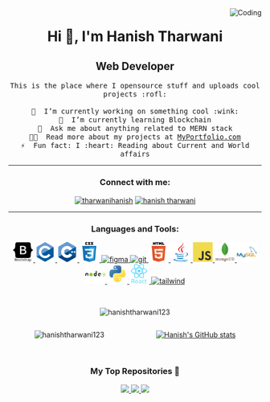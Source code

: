 <img align="right" alt="Coding" src="https://github.com/hanishtharwani123/hanishtharwani123/assets/104623869/d133d592-b25f-4dac-8d2e-165b591aba4e">


<h1 align="center">Hi 👋, I'm Hanish Tharwani</h1>
<h2 align="center">Web Developer</h2>


<p align="center">
  <samp>This is the place where I opensource stuff and uploads cool projects :rofl:</samp><br><br>
  <samp>🔭 &nbsp;I’m currently working on something cool :wink:</samp><br>
  <samp>🌱 &nbsp;I’m currently learning Blockchain</samp><br>
  <samp>💬 &nbsp;Ask me about anything related to MERN stack</samp><br>
  <samp>👨‍💻 &nbsp;Read more about my projects at <a href="https://my-portfolio-website-three-delta.vercel.app/" target="_blank">MyPortfolio.com</a></samp><br>
  <samp>⚡ &nbsp;Fun fact: I :heart: Reading about Current and World affairs</samp>
</p>
<hr/>
<h3 align="center">Connect with me:</h3>
<p align="center">
<a href="https://twitter.com/tharwanihanish" target="blank"><img align="center" src="https://raw.githubusercontent.com/rahuldkjain/github-profile-readme-generator/master/src/images/icons/Social/twitter.svg" alt="tharwanihanish" height="30" width="40" /></a>
<a href="https://linkedin.com/in/hanish tharwani" target="blank"><img align="center" src="https://raw.githubusercontent.com/rahuldkjain/github-profile-readme-generator/master/src/images/icons/Social/linked-in-alt.svg" alt="hanish tharwani" height="30" width="40" /></a>
</p>
<hr/>


<h3 align="center">Languages and Tools:</h3>
<p align="center"> <a href="https://getbootstrap.com" target="_blank" rel="noreferrer"> <img src="https://raw.githubusercontent.com/devicons/devicon/master/icons/bootstrap/bootstrap-plain-wordmark.svg" alt="bootstrap" width="40" height="40"/> </a> <a href="https://www.cprogramming.com/" target="_blank" rel="noreferrer"> <img src="https://raw.githubusercontent.com/devicons/devicon/master/icons/c/c-original.svg" alt="c" width="40" height="40"/> </a> <a href="https://www.w3schools.com/cpp/" target="_blank" rel="noreferrer"> <img src="https://raw.githubusercontent.com/devicons/devicon/master/icons/cplusplus/cplusplus-original.svg" alt="cplusplus" width="40" height="40"/> </a> <a href="https://www.w3schools.com/css/" target="_blank" rel="noreferrer"> <img src="https://raw.githubusercontent.com/devicons/devicon/master/icons/css3/css3-original-wordmark.svg" alt="css3" width="40" height="40"/> </a> <a href="https://www.figma.com/" target="_blank" rel="noreferrer"> <img src="https://www.vectorlogo.zone/logos/figma/figma-icon.svg" alt="figma" width="40" height="40"/> </a> <a href="https://git-scm.com/" target="_blank" rel="noreferrer"> <img src="https://www.vectorlogo.zone/logos/git-scm/git-scm-icon.svg" alt="git" width="40" height="40"/> </a> <a href="https://www.w3.org/html/" target="_blank" rel="noreferrer"> <img src="https://raw.githubusercontent.com/devicons/devicon/master/icons/html5/html5-original-wordmark.svg" alt="html5" width="40" height="40"/> </a> <a href="https://www.java.com" target="_blank" rel="noreferrer"> <img src="https://raw.githubusercontent.com/devicons/devicon/master/icons/java/java-original.svg" alt="java" width="40" height="40"/> </a> <a href="https://developer.mozilla.org/en-US/docs/Web/JavaScript" target="_blank" rel="noreferrer"> <img src="https://raw.githubusercontent.com/devicons/devicon/master/icons/javascript/javascript-original.svg" alt="javascript" width="40" height="40"/> </a> <a href="https://www.mongodb.com/" target="_blank" rel="noreferrer"> <img src="https://raw.githubusercontent.com/devicons/devicon/master/icons/mongodb/mongodb-original-wordmark.svg" alt="mongodb" width="40" height="40"/> </a> <a href="https://www.mysql.com/" target="_blank" rel="noreferrer"> <img src="https://raw.githubusercontent.com/devicons/devicon/master/icons/mysql/mysql-original-wordmark.svg" alt="mysql" width="40" height="40"/> </a> <a href="https://nodejs.org" target="_blank" rel="noreferrer"> <img src="https://raw.githubusercontent.com/devicons/devicon/master/icons/nodejs/nodejs-original-wordmark.svg" alt="nodejs" width="40" height="40"/> </a> <a href="https://www.python.org" target="_blank" rel="noreferrer"> <img src="https://raw.githubusercontent.com/devicons/devicon/master/icons/python/python-original.svg" alt="python" width="40" height="40"/> </a> <a href="https://reactjs.org/" target="_blank" rel="noreferrer"> <img src="https://raw.githubusercontent.com/devicons/devicon/master/icons/react/react-original-wordmark.svg" alt="react" width="40" height="40"/> </a> <a href="https://tailwindcss.com/" target="_blank" rel="noreferrer"> <img src="https://www.vectorlogo.zone/logos/tailwindcss/tailwindcss-icon.svg" alt="tailwind" width="40" height="40"/> </a> </p>

<br/>

<p align="center">
  <img src="https://github-readme-stats.vercel.app/api/top-langs?username=hanishtharwani123&theme=radical&show_icons=true&locale=en&layout=compact" alt="hanishtharwani123" />
</p>

<div align="center" style="display: flex; justify-content: space-around;">

  <p>
    <img src="https://github-readme-streak-stats.herokuapp.com/?user=hanishtharwani123&theme=radical" alt="hanishtharwani123" />
  </p>

  [![Hanish's GitHub stats](https://github-readme-stats.vercel.app/api?username=hanishtharwani123&theme=radical&show_icons=true)](https://github.com/hanishtharwani123/github-readme-stats)

</div>
<br/>

<h3 align="center">My Top Repositories 🚀</h3>

<p align="center">
  <a href="https://github.com/hanishtharwani123/MY-PORTFOLIO-WEBSITE">
    <img src="https://github-readme-stats.vercel.app/api/pin/?username=hanishtharwani123&theme=radical&repo=MY-PORTFOLIO-WEBSITE" width="260">
  </a>
  <a href="https://github.com/hanishtharwani123/MELOCAST-music-website">
    <img src="https://github-readme-stats.vercel.app/api/pin/?username=hanishtharwani123&theme=radical&repo=MELOCAST-music-website" width="260">
  </a>
  <a href="https://github.com/hanishtharwani123/Snaply">
    <img src="https://github-readme-stats.vercel.app/api/pin/?username=hanishtharwani123&theme=radical&repo=Snaply" width="260">
  </a>
</p>

